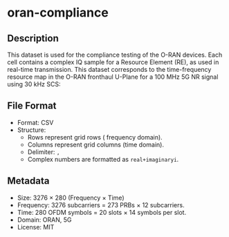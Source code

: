 # oran-compliance

## Description 
This dataset is used for the compliance testing of the O-RAN devices. Each cell contains a complex IQ sample for a Resource Element (RE), as used in real-time transmission. This dataset corresponds to the time-frequency resource map in the O-RAN fronthaul U-Plane for a 100 MHz 5G NR signal using 30 kHz SCS:  



## File Format  
- Format: CSV
- Structure:  
  - Rows represent grid rows ( frequency domain).  
  - Columns represent grid columns (time domain).  
  - Delimiter: `,`  
  - Complex numbers are formatted as `real+imaginaryi`.  

## Metadata  
- Size: 3276 × 280 (Frequency × Time)
- Frequency: 3276 subcarriers = 273 PRBs × 12 subcarriers.  
- Time: 280 OFDM symbols = 20 slots × 14 symbols per slot.  
- Domain: ORAN, 5G
- License: MIT 
